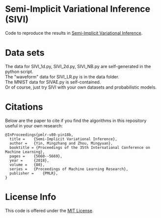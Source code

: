 # Semi-Implicit Variational Inference (SIVI)

Code to reproduce the results in [Semi-Implicit Variational Inference](http://proceedings.mlr.press/v80/yin18b/yin18b.pdf). 

# Data sets
The data for SIVI_1d.py, SIVI_2d.py, SIVI_NB.py are self-generated in the python script.  <br />
The "waveform" data for SIVI_LR.py is in the data folder. <br />
The MNIST data for SIVAE.py is  self-contained. <br />
Or of course, just try SIVI with your own datasets and probabilistic models.<br />

# Citations

Below are the paper to cite if you find the algorithms in this repository useful in your own research:
```
@InProceedings{pmlr-v80-yin18b,
  title = 	 {Semi-Implicit Variational Inference},
  author = 	 {Yin, Mingzhang and Zhou, Mingyuan},
  booktitle = {Proceedings of the 35th International Conference on Machine Learning},
  pages = 	 {5660--5669},
  year = 	 {2018},
  volume = 	 {80},
  series = 	 {Proceedings of Machine Learning Research},
  publisher = 	 {PMLR},
}
```

# License Info

This code is offered under the [MIT License](https://opensource.org/licenses/MIT).

